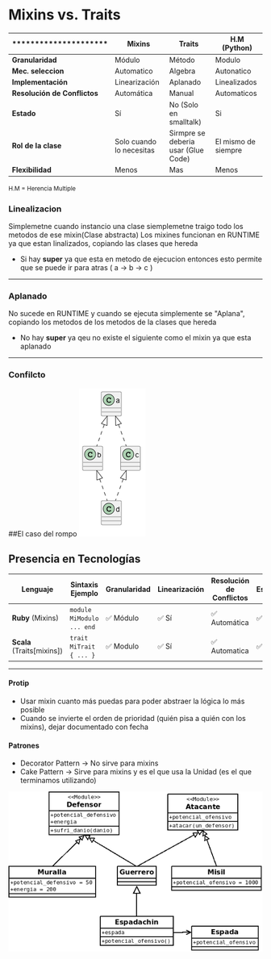 # Mixins vs. Traits
|   ********************* | **Mixins**      | **Traits**                 | **H.M** (Python) |
|-------------------------|-----------------|----------------------------|---------|
| **Granularidad**        | Módulo          | Método                     | Modulo
| **Mec. seleccion** | Automatico | Algebra |Autonatico
| **Implementación**      | Linearización   | Aplanado                   | Linealizados
| **Resolución de Conflictos** | Automática       | Manual                     | Automaticos
| **Estado**              | Sí              | No (Solo en smalltalk)                 | Si 
| **Rol de la clase**     | Solo cuando lo necesitas      | Sirmpre se deberia usar (Glue Code)     | El mismo de siempre
| **Flexibilidad**| Menos | Mas | Menos


<small> H.M = Herencia Multiple </small>

### Linealizacion 
Simplemetne cuando instancio una clase siemplemetne traigo todo los metodos de ese mixin(Clase abstracta)
Los mixines funcionan en RUNTIME ya que estan linalizados,  copiando las clases que hereda
* Si hay **super** ya que esta en metodo de ejecucion entonces esto permite que se puede ir para atras ( a -> b -> c )
_ _ _
### Aplanado 
No sucede en RUNTIME y cuando se ejecuta simplemente se "Aplana", copiando los metodos de los metodos de la  clases que hereda
* No  hay **super** ya qeu no existe el siguiente como el mixin ya que esta aplanado
_ _ _ 
### Confilcto 
##El caso del rompo 
![](Rombo.png)


## Presencia en Tecnologías

| Lenguaje | Sintaxis Ejemplo | Granularidad | Linearización | Resolución de Conflictos | Estado |
|----------|--------------|--------------|---------------|--------------------------|--------|
| **Ruby** (Mixins) | `module MiModulo ... end` | ✅ Módulo | ✅ Sí | ✅ Automática | ✅ Sí |
| **Scala** (Traits[mixins]) | `trait MiTrait { ... }` | ✅ Modulo | ✅ Sí | ✅ Automatica | ✅ Si |

_ _ _ 
#### Protip
* Usar mixin cuanto más puedas para poder abstraer la lógica lo más posible
* Cuando se invierte el orden de prioridad (quién pisa a quién con los mixins), dejar documentado con fecha  

#### Patrones
  * Decorator Pattern -> No sirve para mixins
  * Cake Pattern -> Sirve para mixins y es el que usa la Unidad (es el que terminamos utilizando)

![](SolucionEjercicio.png)